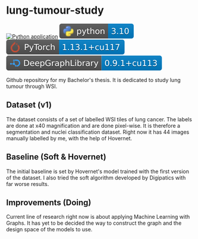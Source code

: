 # lung-tumour-study
[![Python application](https://github.com/Jerry-Master/lung-tumour-study/actions/workflows/python-app.yml/badge.svg)](https://github.com/Jerry-Master/lung-tumour-study/actions/workflows/python-app.yml) ![pyversion](logos/py_version.svg) ![torchversion](logos/torch_version.svg) ![dglversion](logos/dgl_version.svg)

Github repository for my Bachelor's thesis. It is dedicated to study lung tumour through WSI.

## Dataset (v1)

The dataset consists of a set of labelled WSI tiles of lung cancer. The labels are done at x40 magnification and are done pixel-wise. It is therefore a segmentation and nuclei classification dataset. Right now it has 44 images manually labelled by me, with the help of Hovernet.

## Baseline (Soft & Hovernet)

The initial baseline is set by Hovernet's model trained with the first version of the dataset. I also tried the soft algorithm developed by Digipatics with far worse results.

## Improvements (Doing)

Current line of research right now is about applying Machine Learning with Graphs. It has yet to be decided the way to construct the graph and the design space of the models to use.
